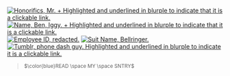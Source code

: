 [![Honorifics, Mr. + Highlighted and underlined in blurple to indicate that it is a clickable link.](https://media.discordapp.net/attachments/1149828716013301942/1149828765199900712/image.png)](https://prns.cc/vfuxk)
[![Name, Ben, Iggy. + Highlighted and underlined in blurple to indicate that it is a clickable link.](https://media.discordapp.net/attachments/1149828716013301942/1149829516236169328/image.png)](https://prns.cc/vfuxk)
[![Employee ID, redacted.](https://media.discordapp.net/attachments/1149828716013301942/1149829868385751131/image.png)](#)
[![Suit Name, Bellringer.](https://media.discordapp.net/attachments/1149828716013301942/1149830125840519210/image.png)](#)
[![Tumblr, phone dash guy. Highlighted and underlined in blurple to indicate it is a clickable link.](https://media.discordapp.net/attachments/1149828716013301942/1149830738640916480/image.png)](https://phone-guy.tumblr.com)
><sup>$\color{blue}READ \space MY \space SNTRY$</sup>
